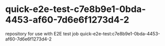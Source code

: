 # quick-e2e-test-c7e8b9e1-0bda-4453-af60-7d6e6f1273d4-2
repository for use with E2E test job quick-e2e-test:c7e8b9e1-0bda-4453-af60-7d6e6f1273d4-2
